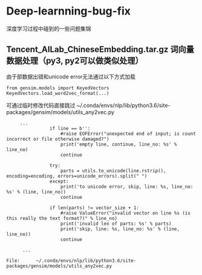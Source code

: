 # Deep-learnning-bug-fix
深度学习过程中碰到的一些问题集锦

## Tencent_AILab_ChineseEmbedding.tar.gz 词向量数据处理（py3, py2可以做类似处理）
由于部数据出错和unicode error无法通过以下方式加载
```
from gensim.models import KeyedVectors
KeyedVectors.load_word2vec_format(...)
```
可通过临时修改代码直接跳过  ~/.conda/envs/nlp/lib/python3.6/site-packages/gensim/models/utils_any2vec.py

```
     ...
                if line == b'':
                    #raise EOFError("unexpected end of input; is count incorrect or file otherwise damaged?")
                    print('empty line, continue, line_no: %s' % line_no)
                    continue

                try:
                    parts = utils.to_unicode(line.rstrip(), encoding=encoding, errors=unicode_errors).split(" ")
                except:
                    print('to unicode error, skip, line: %s, line_no: %s' % (line, line_no))
                    continue

                if len(parts) != vector_size + 1:
                    #raise ValueError("invalid vector on line %s (is this really the text format?)" % line_no)
                    print('invalid len of parts: %s' % parts)
                    print('skip, line: %s, line_no: %s' % (line, line_no))
                    continue

      ...
    
File:      ~/.conda/envs/nlp/lib/python3.6/site-packages/gensim/models/utils_any2vec.py
```

